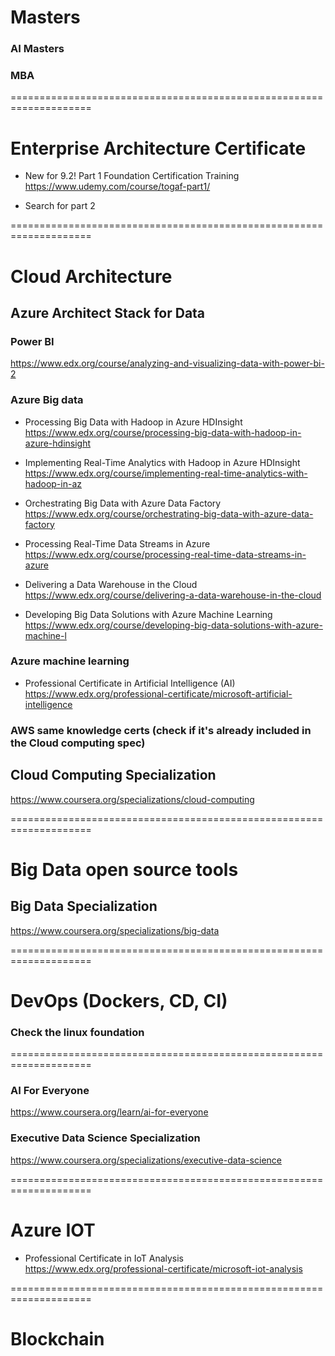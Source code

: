 # Masters
### AI Masters
### MBA
====================================================================

# Enterprise Architecture Certificate
- New for 9.2! Part 1 Foundation Certification Training   </br>
https://www.udemy.com/course/togaf-part1/

- Search for part 2

====================================================================

# Cloud Architecture

## Azure Architect Stack for Data 
### Power BI
https://www.edx.org/course/analyzing-and-visualizing-data-with-power-bi-2

### Azure Big data
- Processing Big Data with Hadoop in Azure HDInsight <br/>
https://www.edx.org/course/processing-big-data-with-hadoop-in-azure-hdinsight 

- Implementing Real-Time Analytics with Hadoop in Azure HDInsight <br/>
https://www.edx.org/course/implementing-real-time-analytics-with-hadoop-in-az

- Orchestrating Big Data with Azure Data Factory <br/>
https://www.edx.org/course/orchestrating-big-data-with-azure-data-factory

- Processing Real-Time Data Streams in Azure <br/>
https://www.edx.org/course/processing-real-time-data-streams-in-azure

- Delivering a Data Warehouse in the Cloud <br/>
https://www.edx.org/course/delivering-a-data-warehouse-in-the-cloud

- Developing Big Data Solutions with Azure Machine Learning <br/>
https://www.edx.org/course/developing-big-data-solutions-with-azure-machine-l


### Azure machine learning
- Professional Certificate in Artificial Intelligence (AI) <br/>
https://www.edx.org/professional-certificate/microsoft-artificial-intelligence

### AWS same knowledge certs (check if it's already included in the Cloud computing spec)

## Cloud Computing Specialization
https://www.coursera.org/specializations/cloud-computing

====================================================================

# Big Data open source tools
## Big Data Specialization
https://www.coursera.org/specializations/big-data

====================================================================

# DevOps (Dockers, CD, CI)
### Check the linux foundation

====================================================================
### AI For Everyone
https://www.coursera.org/learn/ai-for-everyone

### Executive Data Science Specialization
https://www.coursera.org/specializations/executive-data-science

====================================================================

# Azure IOT
- Professional Certificate in IoT Analysis <br/>
https://www.edx.org/professional-certificate/microsoft-iot-analysis


====================================================================

# Blockchain

